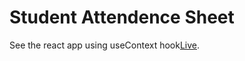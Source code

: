 # Student Attendence Sheet

  See the react app using useContext hook[Live](https://studatdn.netlify.app/).
